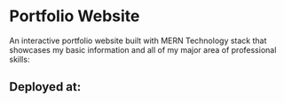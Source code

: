 # Portfolio Website

An interactive portfolio website built with MERN Technology stack that showcases my basic information and all of my major area of professional skills:

## Deployed at: 

